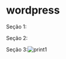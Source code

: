 # wordpress

Seção 1:


Seção 2: 

Seção 3:![print1](https://user-images.githubusercontent.com/92893016/157139407-c9980a3a-cb8a-47dc-a2d3-a453e74a0a24.jpg)
